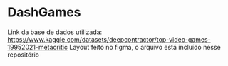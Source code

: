# DashGames

Link da base de dados utilizada: https://www.kaggle.com/datasets/deepcontractor/top-video-games-19952021-metacritic
Layout feito no figma, o arquivo está incluído nesse repositório
